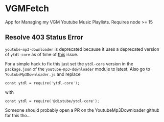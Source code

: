 # VGMFetch
App for Managing my VGM Youtube Music Playlists.
Requires node >= 15

## Resolve 403 Status Error
<code>youtube-mp3-downloader</code> is deprecated because it uses a deprecated version of <code>ytdl-core</code> as of time of [this](https://github.com/fent/node-ytdl-core/issues/1295) issue. 

For a simple hack to fix this just set the <code>ytdl-core</code> version in the <code>package.json</code> of the <code>youtube-mp3-downloader</code> module to latest.
Also go to <code>YoutubeMp3Downloader.js</code> and replace 
```
const ytdl = require('ytdl-core');
```
with
```
const ytdl = require('@distube/ytdl-core');
```

Someone should probably open a PR on the YoutubeMp3Downloader github for this tho...